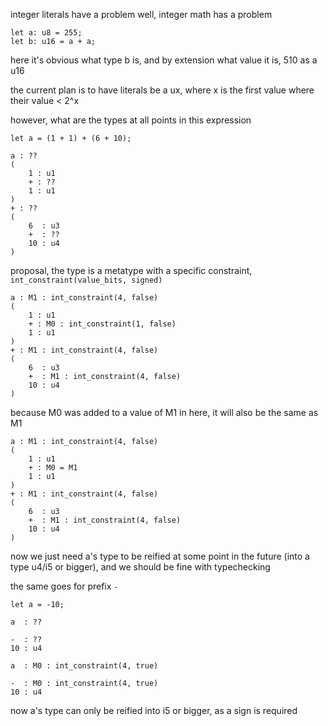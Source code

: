 integer literals have a problem
well, integer math has a problem

```
let a: u8 = 255;
let b: u16 = a + a;
```

here it's obvious what type b is, and by extension what value it is, 510 as a u16

the current plan is to have literals be a ux, where x is the first value where their value < 2^x

however, what are the types at all points in this expression

```
let a = (1 + 1) + (6 + 10);
```

```
a : ??
(
    1 : u1
    + : ??
    1 : u1
)
+ : ??
(
    6  : u3
    +  : ??
    10 : u4
)
```

proposal, the type is a metatype with a specific constraint, `int_constraint(value_bits, signed)`

```
a : M1 : int_constraint(4, false)
(
    1 : u1
    + : M0 : int_constraint(1, false)
    1 : u1
)
+ : M1 : int_constraint(4, false)
(
    6  : u3
    +  : M1 : int_constraint(4, false)
    10 : u4
)
```

because M0 was added to a value of M1 in here, it will also be the same as M1

```
a : M1 : int_constraint(4, false)
(
    1 : u1
    + : M0 = M1
    1 : u1
)
+ : M1 : int_constraint(4, false)
(
    6  : u3
    +  : M1 : int_constraint(4, false)
    10 : u4
)
```

now we just need a's type to be reified at some point in the future (into a type u4/i5 or bigger), and we should be fine with typechecking

the same goes for prefix `-`

```
let a = -10;
```

```
a  : ??

-  : ??
10 : u4
```

```
a  : M0 : int_constraint(4, true)

-  : M0 : int_constraint(4, true)
10 : u4
```

now a's type can only be reified into i5 or bigger, as a sign is required
